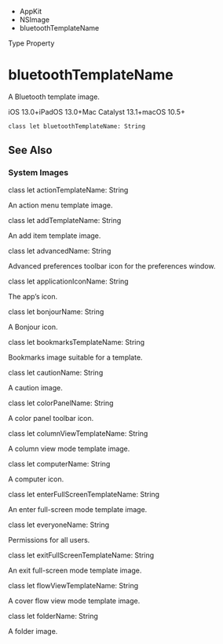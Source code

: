 

- AppKit
- NSImage
-  bluetoothTemplateName 

Type Property

# bluetoothTemplateName

A Bluetooth template image.

iOS 13.0+iPadOS 13.0+Mac Catalyst 13.1+macOS 10.5+

``` source
class let bluetoothTemplateName: String
```

## See Also

### System Images

class let actionTemplateName: String

An action menu template image.

class let addTemplateName: String

An add item template image.

class let advancedName: String

Advanced preferences toolbar icon for the preferences window.

class let applicationIconName: String

The app’s icon.

class let bonjourName: String

A Bonjour icon.

class let bookmarksTemplateName: String

Bookmarks image suitable for a template.

class let cautionName: String

A caution image.

class let colorPanelName: String

A color panel toolbar icon.

class let columnViewTemplateName: String

A column view mode template image.

class let computerName: String

A computer icon.

class let enterFullScreenTemplateName: String

An enter full-screen mode template image.

class let everyoneName: String

Permissions for all users.

class let exitFullScreenTemplateName: String

An exit full-screen mode template image.

class let flowViewTemplateName: String

A cover flow view mode template image.

class let folderName: String

A folder image.


